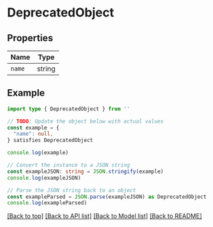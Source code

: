 
# DeprecatedObject


## Properties

Name | Type
------------ | -------------
`name` | string

## Example

```typescript
import type { DeprecatedObject } from ''

// TODO: Update the object below with actual values
const example = {
  "name": null,
} satisfies DeprecatedObject

console.log(example)

// Convert the instance to a JSON string
const exampleJSON: string = JSON.stringify(example)
console.log(exampleJSON)

// Parse the JSON string back to an object
const exampleParsed = JSON.parse(exampleJSON) as DeprecatedObject
console.log(exampleParsed)
```

[[Back to top]](#) [[Back to API list]](../README.md#api-endpoints) [[Back to Model list]](../README.md#models) [[Back to README]](../README.md)


